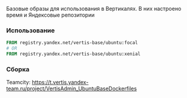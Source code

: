 Базовые образы для использования в Вертикалях. В них настроено время и Яндексовые репозитории

### Использование
~~~dockerfile
FROM registry.yandex.net/vertis-base/ubuntu:focal
# OR 
FROM registry.yandex.net/vertis-base/ubuntu:xenial
~~~

### Сборка
Teamcity: https://t.vertis.yandex-team.ru/project/VertisAdmin_UbuntuBaseDockerfiles
